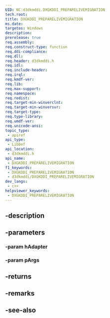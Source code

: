 ```yaml
---
UID: NC:d3dkmddi.DXGKDDI_PREPARELIVEMIGRATION
tech.root: 
title: DXGKDDI_PREPARELIVEMIGRATION
ms.date: 
targetos: Windows
description: 
prerelease: true
req.assembly: 
req.construct-type: function
req.ddi-compliance: 
req.dll: 
req.header: d3dkmddi.h
req.idl: 
req.include-header: 
req.irql: 
req.kmdf-ver: 
req.lib: 
req.max-support: 
req.namespace: 
req.redist: 
req.target-min-winverclnt: 
req.target-min-winversvr: 
req.target-type: 
req.type-library: 
req.umdf-ver: 
req.unicode-ansi: 
topic_type:
 - apiref
api_type:
 - LibDef
api_location:
 - d3dkmddi.h
api_name:
 - DXGKDDI_PREPARELIVEMIGRATION
f1_keywords:
 - DXGKDDI_PREPARELIVEMIGRATION
 - d3dkmddi/DXGKDDI_PREPARELIVEMIGRATION
dev_langs:
 - c++
helpviewer_keywords:
 - DXGKDDI_PREPARELIVEMIGRATION
---
```


## -description

## -parameters

### -param hAdapter

### -param pArgs

## -returns

## -remarks

## -see-also

